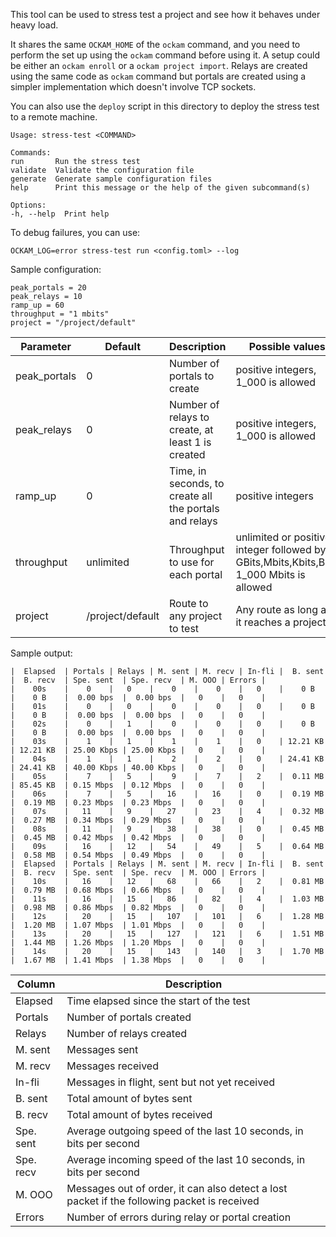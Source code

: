 This tool can be used to stress test a project and see how it behaves under heavy load.

It shares the same `OCKAM_HOME` of the `ockam` command, and you need to perform the
set up using the `ockam` command before using it.
A setup could be either an `ockam enroll` or a `ockam project import`.
Relays are created using the same code as `ockam` command but portals are created using
a simpler implementation which doesn't involve TCP sockets.

You can also use the `deploy` script in this directory to deploy the stress test to a remote machine.

```
Usage: stress-test <COMMAND>

Commands:
run       Run the stress test
validate  Validate the configuration file
generate  Generate sample configuration files
help      Print this message or the help of the given subcommand(s)

Options:
-h, --help  Print help
```

To debug failures, you can use:

```
OCKAM_LOG=error stress-test run <config.toml> --log
```

Sample configuration:
```
peak_portals = 20
peak_relays = 10
ramp_up = 60
throughput = "1 mbits"
project = "/project/default"
```

| Parameter     | Default          | Description                                            | Possible values                                                                          |
|---------------|------------------|--------------------------------------------------------|------------------------------------------------------------------------------------------|
| peak_portals  | 0                | Number of portals to create                            | positive integers, 1_000 is allowed                                                      |
| peak_relays   | 0                | Number of relays to create, at least 1 is created      | positive integers, 1_000 is allowed                                                      |
| ramp_up       | 0                | Time, in seconds, to create all the portals and relays | positive integers                                                                        |
| throughput    | unlimited        | Throughput to use for each portal                      | unlimited or positive integer followed by GBits,Mbits,Kbits,Bits, 1_000 Mbits is allowed |
| project       | /project/default | Route to any project to test                           | Any route as long as it reaches a project                                                |

Sample output:
```
|  Elapsed  | Portals | Relays | M. sent | M. recv | In-fli |  B. sent  |  B. recv  | Spe. sent  | Spe. recv  | M. OOO | Errors |
|    00s    |    0    |   0    |    0    |    0    |   0    |    0 B    |    0 B    |  0.00 bps  |  0.00 bps  |   0    |   0    |
|    01s    |    0    |   0    |    0    |    0    |   0    |    0 B    |    0 B    |  0.00 bps  |  0.00 bps  |   0    |   0    |
|    02s    |    0    |   1    |    0    |    0    |   0    |    0 B    |    0 B    |  0.00 bps  |  0.00 bps  |   0    |   0    |
|    03s    |    1    |   1    |    1    |    1    |   0    | 12.21 KB  | 12.21 KB  | 25.00 Kbps | 25.00 Kbps |   0    |   0    |
|    04s    |    1    |   1    |    2    |    2    |   0    | 24.41 KB  | 24.41 KB  | 40.00 Kbps | 40.00 Kbps |   0    |   0    |
|    05s    |    7    |   5    |    9    |    7    |   2    |  0.11 MB  | 85.45 KB  | 0.15 Mbps  | 0.12 Mbps  |   0    |   0    |
|    06s    |    7    |   5    |   16    |   16    |   0    |  0.19 MB  |  0.19 MB  | 0.23 Mbps  | 0.23 Mbps  |   0    |   0    |
|    07s    |   11    |   9    |   27    |   23    |   4    |  0.32 MB  |  0.27 MB  | 0.34 Mbps  | 0.29 Mbps  |   0    |   0    |
|    08s    |   11    |   9    |   38    |   38    |   0    |  0.45 MB  |  0.45 MB  | 0.42 Mbps  | 0.42 Mbps  |   0    |   0    |
|    09s    |   16    |   12   |   54    |   49    |   5    |  0.64 MB  |  0.58 MB  | 0.54 Mbps  | 0.49 Mbps  |   0    |   0    |
|  Elapsed  | Portals | Relays | M. sent | M. recv | In-fli |  B. sent  |  B. recv  | Spe. sent  | Spe. recv  | M. OOO | Errors |
|    10s    |   16    |   12   |   68    |   66    |   2    |  0.81 MB  |  0.79 MB  | 0.68 Mbps  | 0.66 Mbps  |   0    |   0    |
|    11s    |   16    |   15   |   86    |   82    |   4    |  1.03 MB  |  0.98 MB  | 0.86 Mbps  | 0.82 Mbps  |   0    |   0    |
|    12s    |   20    |   15   |   107   |   101   |   6    |  1.28 MB  |  1.20 MB  | 1.07 Mbps  | 1.01 Mbps  |   0    |   0    |
|    13s    |   20    |   15   |   127   |   121   |   6    |  1.51 MB  |  1.44 MB  | 1.26 Mbps  | 1.20 Mbps  |   0    |   0    |
|    14s    |   20    |   15   |   143   |   140   |   3    |  1.70 MB  |  1.67 MB  | 1.41 Mbps  | 1.38 Mbps  |   0    |   0    |
```

| Column    | Description                                                                                 |
|-----------|---------------------------------------------------------------------------------------------|
| Elapsed   | Time elapsed since the start of the test                                                    |
| Portals   | Number of portals created                                                                   |
| Relays    | Number of relays created                                                                    |
| M. sent   | Messages sent                                                                               |
| M. recv   | Messages received                                                                           |
| In-fli    | Messages in flight, sent but not yet received                                               |
| B. sent   | Total amount of bytes sent                                                                  |
| B. recv   | Total amount of bytes received                                                              |
| Spe. sent | Average outgoing speed of the last 10 seconds, in bits per second                           |
| Spe. recv | Average incoming speed of the last 10 seconds, in bits per second                           |
| M. OOO    | Messages out of order, it can also detect a lost packet if the following packet is received |
| Errors    | Number of errors during relay or portal creation                                            |
